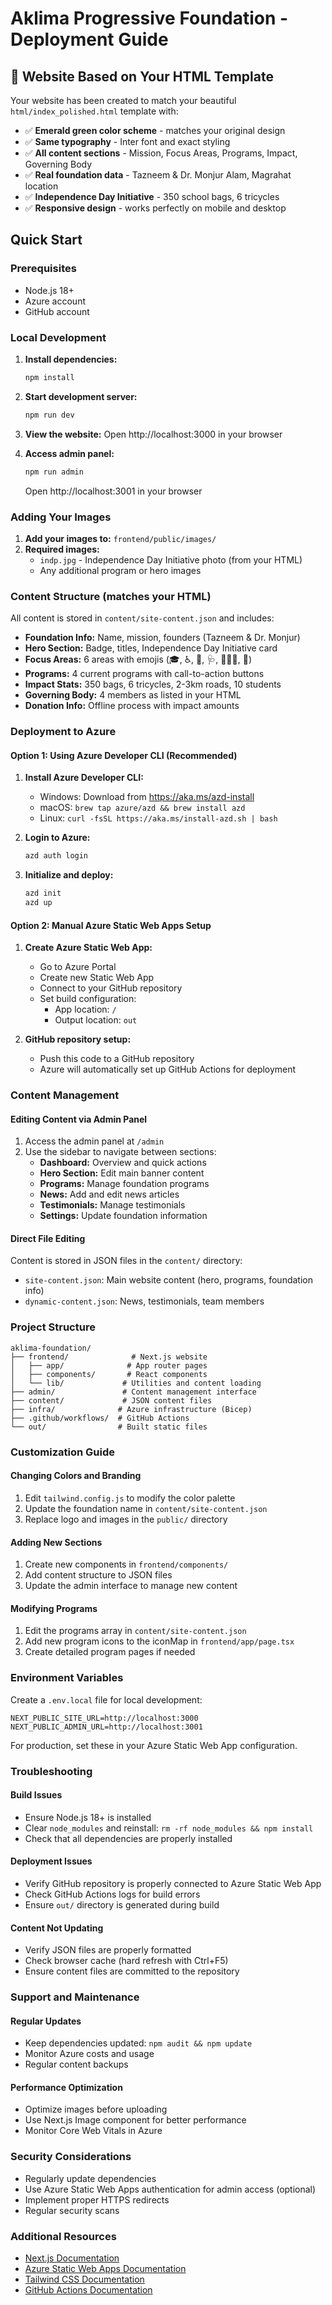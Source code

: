 # Aklima Progressive Foundation - Deployment Guide

## 🎉 Website Based on Your HTML Template

Your website has been created to match your beautiful `html/index_polished.html` template with:

- ✅ **Emerald green color scheme** - matches your original design
- ✅ **Same typography** - Inter font and exact styling
- ✅ **All content sections** - Mission, Focus Areas, Programs, Impact, Governing Body
- ✅ **Real foundation data** - Tazneem & Dr. Monjur Alam, Magrahat location
- ✅ **Independence Day Initiative** - 350 school bags, 6 tricycles
- ✅ **Responsive design** - works perfectly on mobile and desktop

## Quick Start

### Prerequisites
- Node.js 18+
- Azure account
- GitHub account

### Local Development

1. **Install dependencies:**
   ```bash
   npm install
   ```

2. **Start development server:**
   ```bash
   npm run dev
   ```

3. **View the website:**
   Open http://localhost:3000 in your browser

4. **Access admin panel:**
   ```bash
   npm run admin
   ```
   Open http://localhost:3001 in your browser

### Adding Your Images

1. **Add your images to:** `frontend/public/images/`
2. **Required images:**
   - `indp.jpg` - Independence Day Initiative photo (from your HTML)
   - Any additional program or hero images

### Content Structure (matches your HTML)

All content is stored in `content/site-content.json` and includes:

- **Foundation Info:** Name, mission, founders (Tazneem & Dr. Monjur)
- **Hero Section:** Badge, titles, Independence Day Initiative card
- **Focus Areas:** 6 areas with emojis (🎓, ♿, 🚧, 🩺, 👩‍👩‍👧, 🌱)
- **Programs:** 4 current programs with call-to-action buttons
- **Impact Stats:** 350 bags, 6 tricycles, 2-3km roads, 10 students
- **Governing Body:** 4 members as listed in your HTML
- **Donation Info:** Offline process with impact amounts

### Deployment to Azure

#### Option 1: Using Azure Developer CLI (Recommended)

1. **Install Azure Developer CLI:**
   - Windows: Download from https://aka.ms/azd-install
   - macOS: `brew tap azure/azd && brew install azd`
   - Linux: `curl -fsSL https://aka.ms/install-azd.sh | bash`

2. **Login to Azure:**
   ```bash
   azd auth login
   ```

3. **Initialize and deploy:**
   ```bash
   azd init
   azd up
   ```

#### Option 2: Manual Azure Static Web Apps Setup

1. **Create Azure Static Web App:**
   - Go to Azure Portal
   - Create new Static Web App
   - Connect to your GitHub repository
   - Set build configuration:
     - App location: `/`
     - Output location: `out`

2. **GitHub repository setup:**
   - Push this code to a GitHub repository
   - Azure will automatically set up GitHub Actions for deployment

### Content Management

#### Editing Content via Admin Panel
1. Access the admin panel at `/admin`
2. Use the sidebar to navigate between sections:
   - **Dashboard:** Overview and quick actions
   - **Hero Section:** Edit main banner content
   - **Programs:** Manage foundation programs
   - **News:** Add and edit news articles
   - **Testimonials:** Manage testimonials
   - **Settings:** Update foundation information

#### Direct File Editing
Content is stored in JSON files in the `content/` directory:
- `site-content.json`: Main website content (hero, programs, foundation info)
- `dynamic-content.json`: News, testimonials, team members

### Project Structure

```
aklima-foundation/
├── frontend/              # Next.js website
│   ├── app/              # App router pages
│   ├── components/       # React components
│   └── lib/             # Utilities and content loading
├── admin/               # Content management interface
├── content/             # JSON content files
├── infra/              # Azure infrastructure (Bicep)
├── .github/workflows/  # GitHub Actions
└── out/                # Built static files
```

### Customization Guide

#### Changing Colors and Branding
1. Edit `tailwind.config.js` to modify the color palette
2. Update the foundation name in `content/site-content.json`
3. Replace logo and images in the `public/` directory

#### Adding New Sections
1. Create new components in `frontend/components/`
2. Add content structure to JSON files
3. Update the admin interface to manage new content

#### Modifying Programs
1. Edit the programs array in `content/site-content.json`
2. Add new program icons to the iconMap in `frontend/app/page.tsx`
3. Create detailed program pages if needed

### Environment Variables

Create a `.env.local` file for local development:
```
NEXT_PUBLIC_SITE_URL=http://localhost:3000
NEXT_PUBLIC_ADMIN_URL=http://localhost:3001
```

For production, set these in your Azure Static Web App configuration.

### Troubleshooting

#### Build Issues
- Ensure Node.js 18+ is installed
- Clear `node_modules` and reinstall: `rm -rf node_modules && npm install`
- Check that all dependencies are properly installed

#### Deployment Issues
- Verify GitHub repository is properly connected to Azure Static Web App
- Check GitHub Actions logs for build errors
- Ensure `out/` directory is generated during build

#### Content Not Updating
- Verify JSON files are properly formatted
- Check browser cache (hard refresh with Ctrl+F5)
- Ensure content files are committed to the repository

### Support and Maintenance

#### Regular Updates
- Keep dependencies updated: `npm audit && npm update`
- Monitor Azure costs and usage
- Regular content backups

#### Performance Optimization
- Optimize images before uploading
- Use Next.js Image component for better performance
- Monitor Core Web Vitals in Azure

### Security Considerations
- Regularly update dependencies
- Use Azure Static Web Apps authentication for admin access (optional)
- Implement proper HTTPS redirects
- Regular security scans

### Additional Resources
- [Next.js Documentation](https://nextjs.org/docs)
- [Azure Static Web Apps Documentation](https://docs.microsoft.com/en-us/azure/static-web-apps/)
- [Tailwind CSS Documentation](https://tailwindcss.com/docs)
- [GitHub Actions Documentation](https://docs.github.com/en/actions)
